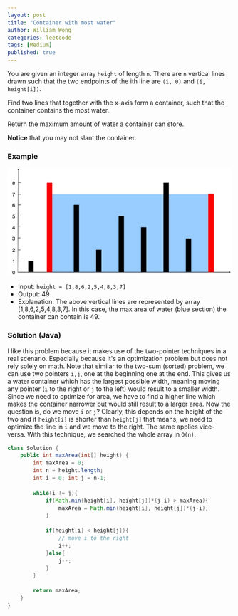 ```yaml
---
layout: post
title: "Container with most water"
author: William Wong
categories: leetcode
tags: [Medium]
published: true
---
```

You are given an integer array `height` of length `n`. There are `n` vertical lines drawn such that the 
two endpoints of the ith line are `(i, 0)` and `(i, height[i])`.

Find two lines that together with the x-axis form a container, such that the container contains the most water.

Return the maximum amount of water a container can store.

**Notice** that you may not slant the container.

### Example
![Water Container](../assets/water_container.jpg)

- Input: `height = [1,8,6,2,5,4,8,3,7]`
- Output: 49
- Explanation: The above vertical lines are represented by array [1,8,6,2,5,4,8,3,7]. 
In this case, the max area of water (blue section) the container can contain is 49.

### Solution (Java)
I like this problem because it makes use of the two-pointer techniques in a real scenario.
Especially because it's an optimization problem but does not rely solely on math.
Note that similar to the two-sum (sorted) problem, we can use two pointers `i,j`, one at the beginning one at the end.
This gives us a water container which has the largest possible width, meaning moving any pointer (`i` to the right or `j` to the left) would result to
a smaller width. Since we need to optimize for area, we have to find a higher line which makes the
container narrower but would still result to a larger area. Now the question is, do we move `i` or `j`?
Clearly, this depends on the height of the two and if `height[i]` is shorter than `height[j]` that means, we need to optimize 
the line in `i` and we move to the right. The same applies vice-versa. With this technique, we searched the whole array in `O(n)`.


```java
class Solution {
    public int maxArea(int[] height) {
        int maxArea = 0;
        int n = height.length;
        int i = 0; int j = n-1;

        while(i != j){
            if(Math.min(height[i], height[j])*(j-i) > maxArea){
                maxArea = Math.min(height[i], height[j])*(j-i);
            }

            if(height[i] < height[j]){
                // move i to the right
                i++;
            }else{
                j--;
            }
        }

        return maxArea;
    }
}
```
